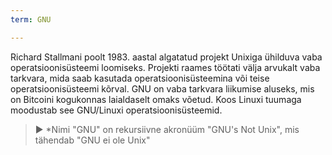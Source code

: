 ```yaml
---
term: GNU

---
```

Richard Stallmani poolt 1983. aastal algatatud projekt Unixiga ühilduva vaba operatsioonisüsteemi loomiseks. Projekti raames töötati välja arvukalt vaba tarkvara, mida saab kasutada operatsioonisüsteemina või teise operatsioonisüsteemi kõrval. GNU on vaba tarkvara liikumise aluseks, mis on Bitcoini kogukonnas laialdaselt omaks võetud. Koos Linuxi tuumaga moodustab see GNU/Linuxi operatsioonisüsteemid.

> ► *Nimi "GNU" on rekursiivne akronüüm "GNU's Not Unix", mis tähendab "GNU ei ole Unix"